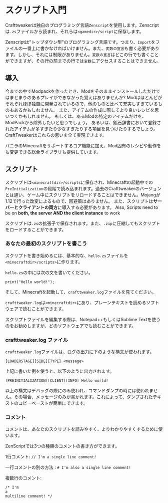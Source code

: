# スクリプト入門

Crafttweakerは独自のプログラミング言語`Zenscript`を使用します。Zenscriptは`.zs`ファイルから読まれ、それらは`<gamedir>/script`に保存します。

Zenscriptは"トップダウン型"のプログラミング言語です。つまり、`Import`をファイルの一番上に書かなければいけません。また、`変数の宣言`も書く必要があります。しかし、それには制限がありません。`変数の宣言`はどこの行でも書くことができますが、その行の前までの行では`変数`にアクセスすることはできません。


## 導入

今までの中でModpackを作ったとき、Modをそのままインストールしただけではまとまりのあるプレイができなかった覚えはありませんか? Modはほとんどがそれぞれほぼ独自に開発されているので、他のものと比べて充実しすぎているものもあるかもしれません。 また、アイテムの作成に際してより良いレシピを思いつくかもしれません。 もしくは、あるModの特定のアイテムだけを、ModPackから除外したいと思うでしょう。 あるいは、鉱石辞書において登録されたアイテムが多すぎたり少なすぎたりする項目を見つけたりするでしょう。 CraftTweakerはこれらの思いを全て実現できます。

バニラのMinecraftをサポートするコア機能に加え、Mod固有のレシピや動作をも変更できる総合ライブラリも提供しています。

## スクリプト

スクリプトは`<minecraftdir>/scripts`に保存され、Minecraftの起動中での`PreInitialization`の段階で読み込まれます。過去のCrafttweakerのバージョンとは違い、ゲーム中にスクリプトをリロードすることはできません。Mojangが1.12で行った改変によるもので、回避策はありません。 また、スクリプトは**サーバーとクライアントの両方**に導入する必要があります。 Also, Scripts need to be on **both, the server AND the client instance** to work

スクリプトは`.zs`の拡張子で保存されます。また、`.zip`に圧縮してもスクリプトをロードすることができます。

### あなたの最初のスクリプトを書こう

スクリプトを書き始めるには、基本的な、`hello.zs`ファイルを`<minecraftdir>/scripts>`に作ります。

`hello.zs`の中には次の文を書いてください。

```zenscript
print("Hello world!");
```

そして、Minecraftを起動して、`crafttweaker.log`ファイルを見てください。

`crafttweaker.log`は`<minecraftdir>`にあり、プレーンテキストを読めるソフトウェアで読むことができます。

スクリプトファイルを編集する際は、Notepad++もしくはSublime Textを使うのをお勧めしますが、どのソフトウェアでも読むことができます。

### crafttweaker.log ファイル

`crafttweaker.log`ファイルは、ログの出力に下のような構文が使われます。

```
[LOADERSTAGE][SIDE][TYPE] <message>
```

上記に書いた例を使うと、以下のように出力されます。

```
[PREINITIALIZATION][CLIENT][INFO] Hello world!
```

以上の構文はデバッグの際にのみ使われ、コマンドダンプの時には使われません。その場合、メッセージのみが書かれます。これによって、ダンプされたテキストのコピーペーストが簡単にできます。

### コメント

コメントは、あなたのスクリプトを読みやすく、よりわかりやすくするために使います。

ZenScriptでは3つの種類のコメントの書き方ができます。

1行コメント: `// I'm a single line comment!`

一行コメントの別の方法 : `# I'm also a single line comment!`

複数行のコメント:
```
/* I'm 
a
multiline comment! */
```
